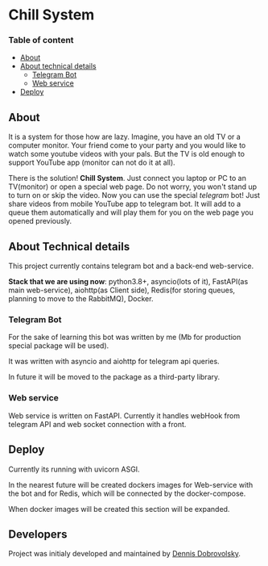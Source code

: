 # Chill System

### Table of content
* [About](#about)
* [About technical details](#about-technical-details)
    * [Telegram Bot](#telegram-bot)
    * [Web service](#web-service)
* [Deploy](#deploy)

## About

It is a system for those how are lazy. 
Imagine, you have an old TV or a computer monitor. Your friend come to
your party and you would like to watch some youtube videos with your
pals. But the TV is old enough to support YouTube app (monitor can not 
do it at all). 

There is the solution! **Chill System**. Just connect you laptop or PC to
an TV(monitor) or open a special web page. Do not worry, you won't stand up
to turn on or skip the video. Now you can use the special _telegram_ bot! Just share
videos from mobile YouTube app to telegram bot. It will add to a queue them automatically
and will play them for you on the web page you opened previously.


## About Technical details

This project currently contains telegram bot and a back-end web-service.

**Stack that we are using now**: python3.8+, asyncio(lots of it), FastAPI(as main web-service),
aiohttp(as Client side), Redis(for storing queues, planning to move to the RabbitMQ), Docker.

### Telegram Bot

For the sake of learning this bot was written by me (Mb for production
special package will be used).

It was written with asyncio and aiohttp for telegram api queries.

In future it will be moved to the package as a third-party library.

### Web service

Web service is written on FastAPI. 
Currently it handles webHook from telegram API and web socket connection with a front.


## Deploy

Currently its running with uvicorn ASGI.

In the nearest future will be created dockers images for Web-service with the bot
and for Redis, which will be connected by the docker-compose.

When docker images will be created this section will be expanded.


## Developers

Project was initialy developed and maintained by [Dennis Dobrovolsky](https://github.com/AngliD).